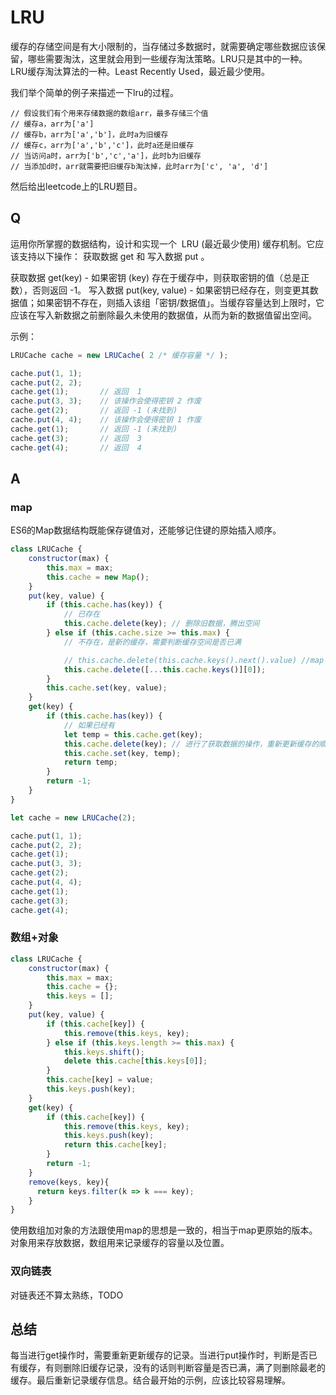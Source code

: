 # LRU
缓存的存储空间是有大小限制的，当存储过多数据时，就需要确定哪些数据应该保留，哪些需要淘汰，这里就会用到一些缓存淘汰策略。LRU只是其中的一种。
LRU缓存淘汰算法的一种。Least Recently Used，最近最少使用。

我们举个简单的例子来描述一下lru的过程。
``` 
// 假设我们有个用来存储数据的数组arr，最多存储三个值
// 缓存a，arr为['a']
// 缓存b，arr为['a','b']，此时a为旧缓存
// 缓存c，arr为['a','b','c']，此时a还是旧缓存
// 当访问a时，arr为['b','c','a']，此时b为旧缓存
// 当添加d时，arr就需要把旧缓存b淘汰掉，此时arr为['c', 'a', 'd']
```
然后给出leetcode上的LRU题目。

## Q
运用你所掌握的数据结构，设计和实现一个  LRU (最近最少使用) 缓存机制。它应该支持以下操作： 获取数据 get 和 写入数据 put 。

获取数据 get(key) - 如果密钥 (key) 存在于缓存中，则获取密钥的值（总是正数），否则返回 -1。
写入数据 put(key, value) - 如果密钥已经存在，则变更其数据值；如果密钥不存在，则插入该组「密钥/数据值」。当缓存容量达到上限时，它应该在写入新数据之前删除最久未使用的数据值，从而为新的数据值留出空间。

示例：
``` javascript
LRUCache cache = new LRUCache( 2 /* 缓存容量 */ );

cache.put(1, 1);
cache.put(2, 2);
cache.get(1);       // 返回  1
cache.put(3, 3);    // 该操作会使得密钥 2 作废
cache.get(2);       // 返回 -1 (未找到)
cache.put(4, 4);    // 该操作会使得密钥 1 作废
cache.get(1);       // 返回 -1 (未找到)
cache.get(3);       // 返回  3
cache.get(4);       // 返回  4
```

## A

### map
ES6的Map数据结构既能保存键值对，还能够记住键的原始插入顺序。

``` javascript
class LRUCache {
    constructor(max) {
        this.max = max;
        this.cache = new Map();
    }
    put(key, value) {
        if (this.cache.has(key)) {
            // 已存在
            this.cache.delete(key); // 删除旧数据，腾出空间
        } else if (this.cache.size >= this.max) {
            // 不存在，是新的缓存，需要判断缓存空间是否已满

            // this.cache.delete(this.cache.keys().next().value) //map 的keys()返回的是一个迭代器，所以可以通过next().value取值，因为对迭代器还不是太熟，所以我直接转成数组后，数组的第一个值便是最旧的。
            this.cache.delete([...this.cache.keys()][0]);
        }
        this.cache.set(key, value);
    }
    get(key) {
        if (this.cache.has(key)) {
            // 如果已经有
            let temp = this.cache.get(key);
            this.cache.delete(key); // 进行了获取数据的操作，重新更新缓存的顺序，表明这不是最旧的
            this.cache.set(key, temp);
            return temp;
        }
        return -1;
    }
}

```
``` javascript
let cache = new LRUCache(2);

cache.put(1, 1);
cache.put(2, 2);
cache.get(1);
cache.put(3, 3);
cache.get(2);
cache.put(4, 4); 
cache.get(1);
cache.get(3); 
cache.get(4);
```

### 数组+对象
``` javascript
class LRUCache {
    constructor(max) {
        this.max = max;
        this.cache = {};
        this.keys = [];
    }
    put(key, value) {
        if (this.cache[key]) {
            this.remove(this.keys, key);
        } else if (this.keys.length >= this.max) {
            this.keys.shift();
            delete this.cache[this.keys[0]];
        }
        this.cache[key] = value;
        this.keys.push(key);
    }
    get(key) {
        if (this.cache[key]) {
            this.remove(this.keys, key);
            this.keys.push(key);
            return this.cache[key];
        }
        return -1;
    }
    remove(keys, key){
      return keys.filter(k => k === key);
    }
}
```
使用数组加对象的方法跟使用map的思想是一致的，相当于map更原始的版本。对象用来存放数据，数组用来记录缓存的容量以及位置。

### 双向链表
对链表还不算太熟练，TODO

## 总结
每当进行get操作时，需要重新更新缓存的记录。当进行put操作时，判断是否已有缓存，有则删除旧缓存记录，没有的话则判断容量是否已满，满了则删除最老的缓存。最后重新记录缓存信息。结合最开始的示例，应该比较容易理解。